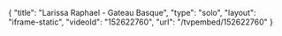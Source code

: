 {
    "title": "Larissa Raphael - Gateau Basque",
    "type": "solo",
    "layout": "iframe-static",
    "videoId": "152622760",
    "url": "\/tvpembed\/152622760"
}